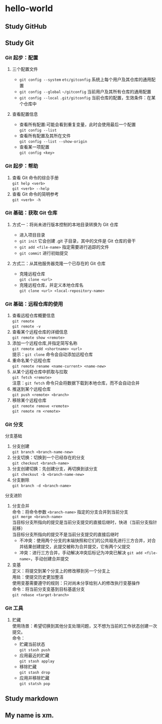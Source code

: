 # hello-world

## Study GitHub

## Study Git

### Git 起步：配置

1. 三个配置文件

    - `git config --system` `etc/gitconfig` 系统上每个用户及其仓库的通用配置
    - `git config --global` `~/gitconfig` 当前用户及其所有仓库的通用配置
    - `git config --local` `.git/gitconfig` 当前仓库的配置，生效条件：在某个仓库中

2. 查看配置信息
    - 查看所有配置:可能会看到重复变量，此时会使用最后一个配置  
      `git config --list`
    - 查看所有配置及其所在文件  
      `git config --list --show-origin`
    - 查看某一项配置  
      `git config <key>`

### Git 起步：帮助

1. 查看 Git 命令的综合手册  
   `git help <verb>`  
   `git <verb> --help`
2. 查看 Git 命令的简明参考  
   `git <verb> -h`

### Git 基础：获取 Git 仓库

1. 方式一：将尚未进行版本控制的本地目录转换为 Git 仓库

    - 进入项目目录
    - `git init` 它会创建 .git 子目录，其中的文件是 Git 仓库的骨干
    - `git add <file-name>` 指定需要进行追踪的文件
    - `git commit` 进行初始提交

2. 方式二：从其他服务器克隆一个已存在的 Git 仓库
    - 克隆远程仓库  
      `git clone <url>`
    - 克隆远程仓库，并定义本地仓库名  
      `git clone <url> <local-repository-name>`

### Git 基础：远程仓库的使用

1. 查看远程仓库概要信息  
   `git remote`  
   `git remote -v`
2. 查看某个远程仓库的详细信息  
   `git remote show <remote>`
3. 添加一个远程仓库,并指定简写名称  
   `git remote add <shortname> <url>`  
   提示：`git clone` 命令会自动添加远程仓库
4. 重命名某个远程仓库  
   `git remote rename <name-current> <name-new>`
5. 从某个远程仓库中抓取与拉取  
    `git fetch <remote>`  
   注意：`git fetch` 命令只会将数据下载到本地仓库，而不会自动合并
6. 推送到某个远程仓库  
   `git push <remote> <branch>`
7. 移除某个远程仓库  
   `git remote remove <remote>`  
   `git remote rm <remote>`

### Git 分支

分支基础

1. 分支创建  
   `git branch <branch-name-new>`
2. 分支切换：切换到一个已经存在的分支  
   `git checkout <branch-name>`
3. 分支创建切换：先创建分支，再切换到该分支  
   `git checkout -b <branch-name-new> `
4. 分支删除  
   `git branch -d <branch-name>`

分支进阶

1. 分支合并  
    命令：将命令参数 `<branch-name>` 指定的分支合并到当前分支  
   `git merge <branch-name>`  
    当目标分支所指向的提交是当前分支提交的直接后继时，快进（当前分支指针前移）  
    当目标分支所指向的提交不是当前分支提交的直接后继时
    - 不冲突：使用两个分支的末端快照和它们的公共祖先进行三方合并，对合并结果创建提交，此提交被称为合并提交，它有两个父提交
    - 冲突：进行三方合并，手动解决冲突后标记为冲突已解决 `git add <file-name>`，手动创建合并提交
2. 变基  
   定义：将提交到某个分支上的修改移到另一个分支上  
   用处：使提交历史更加整洁  
   使用变基需要遵守的规则：只对尚未分享给别人的修改执行变基操作  
   命令：将当前分支变基到目标基底分支  
   `git rebase <target-branch>`

### Git 工具

1. 贮藏  
   使用场景：希望切换到其他分支处理问题，又不想为当前的工作状态创建一次提交。  
   命令：
    - 贮藏当前状态  
      `git stash push`
    - 应用最近的贮藏  
      `git stash applay`
    - 移除贮藏  
      `git stash drop`
    - 应用并移除贮藏  
      `git statsh pop`

## Study markdown

## My name is xm.
